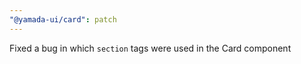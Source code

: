 ```yaml
---
"@yamada-ui/card": patch
---
```


Fixed a bug in which `section` tags were used in the Card component
